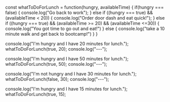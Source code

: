 const whatToDoForLunch = function(hungry, availableTime) {
  if(hungry === false) {
    console.log("Go back to work");
  } else if ((hungry === true) && (availableTime < 20)) {
    console.log("Order door dash and eat quick!");
  } else if ((hungry === true) && (availableTime >= 20) && (availableTime <=30)) {
    console.log("You got time to go out and eat!")
  } else {
    console.log("take a 10 minute walk and get back to bootcamp!") 
  } 
}




console.log("I'm hungry and I have 20 minutes for lunch.");
whatToDoForLunch(true, 20);
console.log("---");

console.log("I'm hungry and I have 50 minutes for lunch.");
whatToDoForLunch(true, 50);
console.log("---");

console.log("I'm not hungry and I have 30 minutes for lunch.");
whatToDoForLunch(false, 30);
console.log("---");

console.log("I'm hungry and I have 15 minutes for lunch.");
whatToDoForLunch(true, 15);